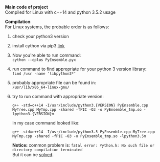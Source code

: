 **Main code of project**  
Compiled for Linux  with c++14 and python 3.5.2 usage

**Compilation**  
For Linux systems, the probable order is as follows:  
1) check your python3 version   
2) install cython via pip3 [link](https://cython.readthedocs.io/en/latest/src/quickstart/install.html) 
3) Now you're able to run command:   
   `cython --cplus PyEnsemble.pyx`     
4) run command to find appropriate for your python 3 version library:   
   `find /usr -name 'libpython3*'`
5) probably appropriate file can be found in:  
   `/usr/lib/x86_64-linux-gnu/`
6) try to run command with appropriate version:  
   ~~~
   g++ -std=c++14 -I/usr/include/python3.{VERSION} PyEnsemble.cpp MyTree.cpp MyTmp.cpp -shared -fPIC -O3 -o PyEnsemble_tmp.so - lpython3.{VERSION}m
   ~~~
   In my case command looked like:  
   ~~~
   g++ -std=c++14 -I/usr/include/python3.5 PyEnsemble.cpp MyTree.cpp MyTmp.cpp -shared -fPIC -O3 -o PyEnsemble_tmp.so -lpython3.5m
   ~~~
   
   **Notice:** common problem is: `fatal error: Python.h: No such file or directory compilation terminated`  
   But it can be [solved](https://stackoverflow.com/questions/21530577/fatal-error-python-h-no-such-file-or-directory).
